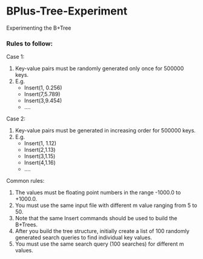 # BPlus-Tree-Experiment
Experimenting the B+Tree

### Rules to follow:
Case 1:
1. Key-value pairs must be randomly generated only once for 500000 keys. 
2. E.g. 
   * Insert(1, 0.256)
   * Insert(7,5.789)
   * Insert(3,9.454)
   * ….


Case 2:
1. Key-value pairs must be generated in increasing order for 500000 keys. 
2. E.g.
   * Insert(1, 1.12)
   * Insert(2,1.13)
   * Insert(3,1.15)
   * Insert(4,1.16)
   * ….


Common rules:
1. The values must be floating point numbers in the range -1000.0 to +1000.0. 
2. You must use the same input file with different m value ranging from 5 to 50. 
3. Note that the same Insert commands should be used to build the B+Trees. 
4. After you build the tree structure, initially create a list of 100 randomly generated search queries 
to find individual key values.
5. You must use the same search query (100 searches) for different m values.
